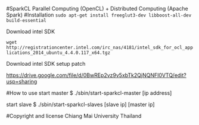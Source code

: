 #SparkCL
Parallel Computing (OpenCL) + Distributed Computing (Apache Spark)
#Installation
`sudo apt-get install freeglut3-dev libboost-all-dev build-essential`

Download intel SDK

`wget http://registrationcenter.intel.com/irc_nas/4181/intel_sdk_for_ocl_applications_2014_ubuntu_4.4.0.117_x64.tgz`

Download intel SDK setup patch

https://drive.google.com/file/d/0BwREp2vz9v5xbTk2QjNQNFI0VTQ/edit?usp=sharing

#How to use
start master $ ./sbin/start-sparkcl-master [ip address]

start slave $  ./sbin/start-sparkcl-slaves [slave ip] [master ip]

#Copyright and license
Chiang Mai University Thailand
